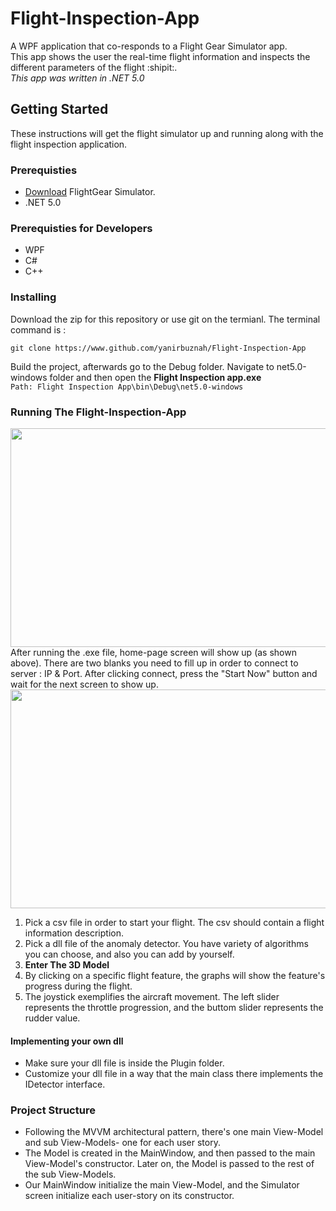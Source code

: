 # Flight-Inspection-App
A WPF application that co-responds to a Flight Gear Simulator app.</br>
This app shows the user the real-time flight information and inspects the different parameters of the flight :shipit:.</br> *This app was written in .NET 5.0*
## Getting Started
These instructions will get the flight simulator up and running along with the flight inspection application.
### Prerequisties

* [Download](https://www.flightgear.org) FlightGear Simulator.
* .NET 5.0
### Prerequisties for Developers
* WPF
* C#
* C++
### Installing
Download the zip for this repository or use git on the termianl. The terminal command is :
```
git clone https://www.github.com/yanirbuznah/Flight-Inspection-App
```
Build the project, afterwards go to the Debug folder. Navigate to net5.0-windows folder and then open the **Flight Inspection app.exe**<br/>
```Path: Flight Inspection App\bin\Debug\net5.0-windows```

### Running The Flight-Inspection-App
<img src = "https://user-images.githubusercontent.com/56928005/114165321-fdc7a200-9934-11eb-8bcf-17ff7ebb48a8.png" width="650" height="350"></br>
After running the .exe file, home-page screen will show up (as shown above).
There are two blanks you need to fill up in order to connect to server : IP & Port.
After clicking connect, press the "Start Now" button and wait for the next screen to show up.</br>
<img src="https://user-images.githubusercontent.com/56928005/114229633-c383f200-9980-11eb-810e-1d96fb6e8c4c.png" width="650" height="350"></br>
1. Pick a csv file in order to start your flight. The csv should contain a flight information description.
2. Pick a dll file of the anomaly detector. You have variety of algorithms you can choose, and also you can add by yourself.
3. **Enter The 3D Model**
4. By clicking on a specific flight feature, the graphs will show the feature's progress during the flight.
5. The joystick exemplifies the aircraft movement. The left slider represents the throttle progression, and the buttom slider represents the rudder value.

#### Implementing your own dll 
- Make sure your dll file is inside the Plugin folder.
- Customize your dll file in a way that the main class there implements the IDetector interface.

### Project Structure
- Following the MVVM architectural pattern, there's one main View-Model and sub View-Models- one for each user story.
- The Model is created in the MainWindow, and then passed to the main View-Model's constructor. Later on, the Model is passed to the rest of the sub View-Models.
- Our MainWindow initialize the main View-Model, and the Simulator screen initialize each user-story on its constructor.
